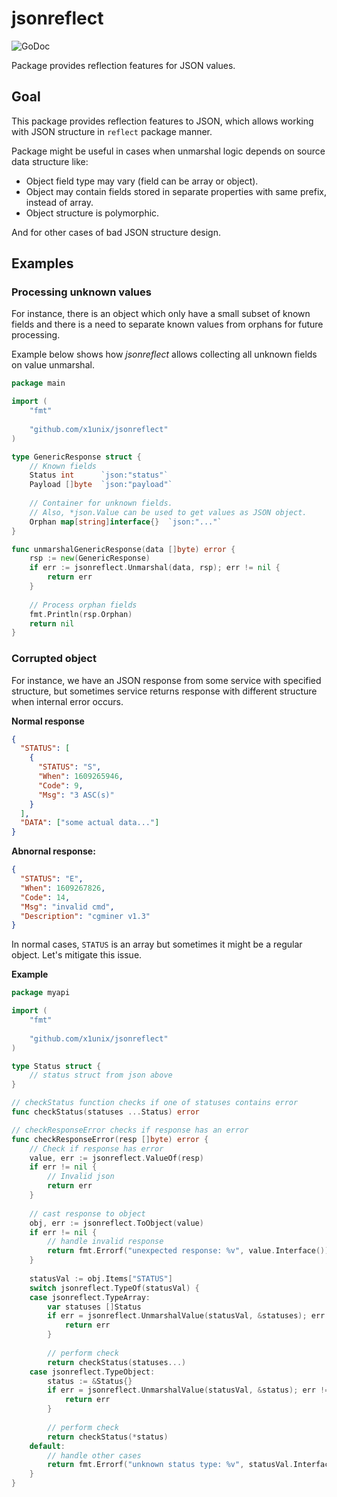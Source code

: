 # jsonreflect

![GoDoc](https://godoc.org/github.com/x1unix/jsonreflect?status.svg)

Package provides reflection features for JSON values.

## Goal

This package provides reflection features to JSON, which allows working with JSON structure
in `reflect` package manner.

Package might be useful in cases when unmarshal logic depends on source data structure like:

 * Object field type may vary (field can be array or object).
 * Object may contain fields stored in separate properties with same prefix, instead of array.
 * Object structure is polymorphic.

And for other cases of bad JSON structure design.

## Examples

### Processing unknown values

For instance, there is an object which only have a small subset of
known fields and there is a need to separate known values from orphans for future processing.

Example below shows how *jsonreflect* allows collecting all unknown fields on value unmarshal.

```go
package main

import (
    "fmt"
	
    "github.com/x1unix/jsonreflect"
)

type GenericResponse struct {
    // Known fields
    Status int      `json:"status"`
    Payload []byte  `json:"payload"`
    
    // Container for unknown fields.
    // Also, *json.Value can be used to get values as JSON object.
    Orphan map[string]interface{}  `json:"..."`
}

func unmarshalGenericResponse(data []byte) error {
    rsp := new(GenericResponse)
    if err := jsonreflect.Unmarshal(data, rsp); err != nil {
        return err
    }
    
    // Process orphan fields
    fmt.Println(rsp.Orphan)
    return nil
}

```

### Corrupted object

For instance, we have an JSON response from some service with specified structure,
but sometimes service returns response with different structure when internal error occurs.

**Normal response**
```json
{
  "STATUS": [
    {
      "STATUS": "S",
      "When": 1609265946,
      "Code": 9,
      "Msg": "3 ASC(s)"
    }
  ],
  "DATA": ["some actual data..."]
}
```

**Abnornal response:**

```json
{
  "STATUS": "E",
  "When": 1609267826,
  "Code": 14,
  "Msg": "invalid cmd",
  "Description": "cgminer v1.3"
}
```

In normal cases, `STATUS` is an array but sometimes it might be a regular object.
Let's mitigate this issue.

**Example**

```go
package myapi

import (
	"fmt"
	
	"github.com/x1unix/jsonreflect"
)

type Status struct {
	// status struct from json above
}

// checkStatus function checks if one of statuses contains error
func checkStatus(statuses ...Status) error

// checkResponseError checks if response has an error
func checkResponseError(resp []byte) error {
	// Check if response has error
    value, err := jsonreflect.ValueOf(resp)
    if err != nil {
        // Invalid json
        return err
    }
    
    // cast response to object
    obj, err := jsonreflect.ToObject(value)
    if err != nil {
    	// handle invalid response
    	return fmt.Errorf("unexpected response: %v", value.Interface())
    }
    
    statusVal := obj.Items["STATUS"]
    switch jsonreflect.TypeOf(statusVal) {
    case jsonreflect.TypeArray:
        var statuses []Status
        if err = jsonreflect.UnmarshalValue(statusVal, &statuses); err != nil {
            return err
        }
        
        // perform check
        return checkStatus(statuses...)
    case jsonreflect.TypeObject:
    	status := &Status{}
    	if err = jsonreflect.UnmarshalValue(statusVal, &status); err != nil {
    		return err
        }
        
        // perform check
        return checkStatus(*status)
    default:
        // handle other cases
        return fmt.Errorf("unknown status type: %v", statusVal.Interface())
    }
}
```